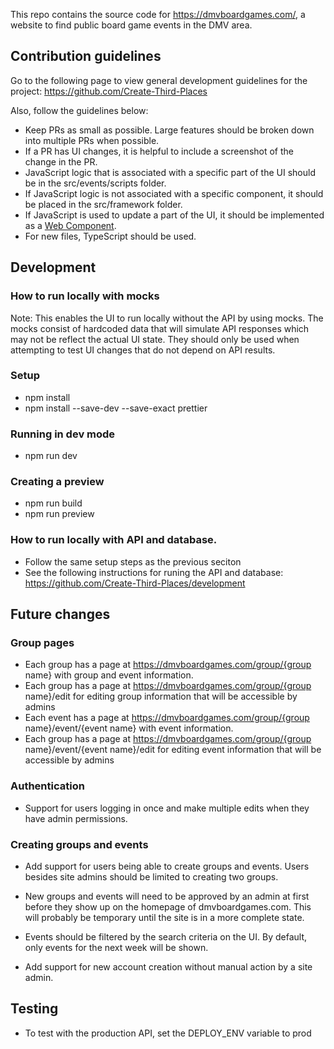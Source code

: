
This repo contains the source code for https://dmvboardgames.com/, a website to find public board game events in the DMV area.

## Contribution guidelines

Go to the following page to view general development guidelines for the project: https://github.com/Create-Third-Places

Also, follow the guidelines below:
- Keep PRs as small as possible. Large features should be broken down into multiple PRs when possible.
- If a PR has UI changes, it is helpful to include a screenshot of the change in the PR.
- JavaScript logic that is associated with a specific part of the UI should be in the src/events/scripts folder.
- If JavaScript logic is not associated with a specific component, it should be placed in the src/framework folder.
- If JavaScript is used to update a part of the UI, it should be implemented as a [Web Component](https://developer.mozilla.org/en-US/docs/Web/API/Web_components).
- For new files, TypeScript should be used.


## Development

### How to run locally with mocks
Note: This enables the UI to run locally without the API by using mocks. The mocks consist of hardcoded data that will simulate API responses which may not be reflect the actual UI state.
They should only be used when attempting to test UI changes that do not depend on API results.

### Setup
- npm install
- npm install --save-dev --save-exact prettier
  
### Running in dev mode
- npm run dev
  
### Creating a preview
- npm run build
- npm run preview

### How to run locally with API and database.
- Follow the same setup steps as the previous seciton
- See the following instructions for runing the API and database: https://github.com/Create-Third-Places/development


## Future changes

### Group pages
 - Each group has a page at https://dmvboardgames.com/group/{group name} with group and event information.
 - Each group has a page at https://dmvboardgames.com/group/{group name}/edit for editing group information that will be accessible by admins
 - Each event has a page at https://dmvboardgames.com/group/{group name}/event/{event name} with event information.
 - Each group has a page at https://dmvboardgames.com/group/{group name}/event/{event name}/edit for editing event information that will be accessible by admins

### Authentication

- Support for users logging in once and make multiple edits when they have admin permissions.


### Creating groups and events

- Add support for users being able to create groups and events. Users besides site admins should be limited to creating two groups.
- New groups and events will need to be approved by an admin at first before they show up on the homepage of dmvboardgames.com. This will probably be temporary until the site is in a more complete state.
- Events should be filtered by the search criteria on the UI. By default, only events for the next week will be shown.
  
- Add support for new account creation without manual action by a site admin.   


## Testing

- To test with the production API, set the DEPLOY_ENV variable to prod






